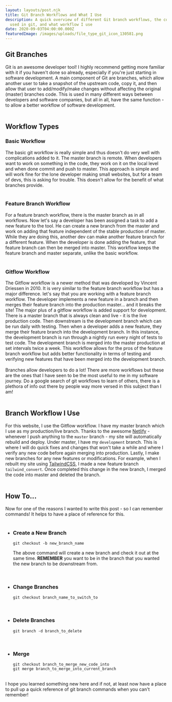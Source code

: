 ```yaml
---
layout: layouts/post.njk
title: Git Branch Workflows and What I Use
description: A quick overview of different Git branch workflows, the commands
  used in git, and what workflow I use
date: 2020-09-03T04:00:00.000Z
featuredImage: /images/uploads/file_type_git_icon_130581.png
---
```

## Git Branches
Git is an awesome developer tool! I highly recommend getting more familiar with it if you haven't done so already, especially if you're just starting in software development. A main component of Git are branches, which allow another user to take a snapshot of the upstream code, copy it, and then allow that user to add/modify/make changes without affecting the original (master) branches code. This is used in many different ways between developers and software companies, but all in all, have the same function - to allow a better workflow of software development.<br />
<br />
## Workflow Types
### Basic Workflow
The basic git workflow is really simple and thus doesn't do very well with complications added to it. The master branch is remote. When developers want to work on something in the code, they work on it on the local level and when done commit and push to master. This approach is simple and will work fine for the lone developer making small websites, but for a team of devs, this is asking for trouble. This doesn't allow for the benefit of what branches provide.<br />
<br />
### Feature Branch Workflow
For a feature branch workflow, there is the master branch as in all workflows. Now let's say a developer has been assigned a task to add a new feature to the tool. He can create a new branch from the master and work on adding that feature independent of the stable production of master. While they are doing this, another dev can make another feature branch for a different feature. When the developer is done adding the feature, that feature branch can then be merged into master. This workflow keeps the feature branch and master separate, unlike the basic workflow.<br />
<br />
### Gitflow Workflow
The Gitflow workflow is a newer method that was developed by Vincent Driessen in 2010. It is very similar to the feature branch workflow but has a major difference. let's say that you are working with a feature branch workflow. The developer implements a new feature in a branch and then merges their feature branch into the production master... and it breaks the site! The major plus of a gitflow workflow is added support for development. There is a master branch that is always clean and live - it is the live production code. Then downstream is the development branch which can be run daily with testing. Then when a developer adds a new feature, they merge their feature branch into the development branch. In this instance, the development branch is run through a nightly run every night of tests to test code. The development branch is merged into the master production at set intervals twice a week. This workflow allows for the pros of the feature branch workflow but adds better functionality in terms of testing and verifying new features that have been merged into the development branch.<br />
<br />
Branches allow developers to do a lot! There are more workflows but these are the ones that I have seen to be the most useful to me in my software journey. Do a google search of git workflows to learn of others, there is a plethora of info out there by people way more versed in this subject than I am!<br />
<br />
## Branch Workflow I Use
For this website, I use the Gitflow workflow. I have my master branch which I use as my production/live branch. Thanks to the awesome [Netlify](https://www.netlify.com/) - whenever I push anything to the  ```master``` branch - my site will automatically rebuild and deploy. Under master, I have my ```development``` branch. This is where I will do quick fixes and changes that won't take a while and where I verify any new code before again merging into production. Lastly, I make new branches for any new features or modifications. For example, when I rebuilt my site using [TailwindCSS](https://tailwindcss.com/), I made a new feature branch ```tailwind_convert```. Once completed this change in the new branch, I merged the code into master and deleted the branch. <br />
<br />

## How To...
Now for one of the reasons I wanted to write this post - so I can remember commands! It helps to have a place of reference for this.<br />
<br />

- ### Create a New Branch

    ```properties
    git checkout -b new_branch_name
    ```
    The above command will create a new branch and check it out at the same time. **REMEMBER** you want to be in the branch that you wanted the new branch to be downstream from. <br />
<br />

- ### Change Branches

    ```properties
    git checkout branch_name_to_switch_to
    ```
<br />

- ### Delete Branches

    ```properties
    git branch -d branch_to_delete
    ```
<br />

- ### Merge

    ```properties
    git checkout branch_to_merge_new_code_into
    git merge branch_to_merge_into_current_branch
    ```
<br /> 
I hope you learned something new here and if not, at least now have a place to pull up a quick reference of git branch commands when you can't remember!